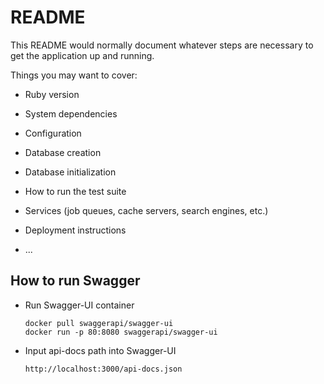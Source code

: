 # README

This README would normally document whatever steps are necessary to get the
application up and running.

Things you may want to cover:

* Ruby version

* System dependencies

* Configuration

* Database creation

* Database initialization

* How to run the test suite

* Services (job queues, cache servers, search engines, etc.)

* Deployment instructions

* ...


## How to run Swagger

* Run Swagger-UI container

    ```
    docker pull swaggerapi/swagger-ui
    docker run -p 80:8080 swaggerapi/swagger-ui
    ```

* Input api-docs path into Swagger-UI
    ```
    http://localhost:3000/api-docs.json
    ```